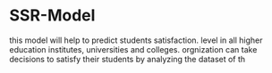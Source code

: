 # SSR-Model
this model will help to predict students satisfaction. level in all higher education institutes, universities and colleges. orgnization  can take decisions to satisfy their students by analyzing the dataset of th
